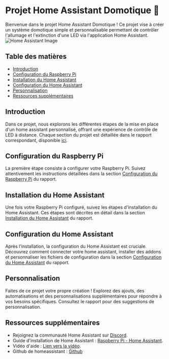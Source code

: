 # Projet Home Assistant Domotique 🚀

Bienvenue dans le projet Home Assistant Domotique ! Ce projet vise à créer un système domotique simple et personnalisable permettant de contrôler l'allumage et l'extinction d'une LED via l'application Home Assistant.
![Home Assistant Image](https://imgs.search.brave.com/zvWJYEk9IHszbYMH8yVnIPs5D-yVerfMoUlpcUYjQfI/rs:fit:860:0:0/g:ce/aHR0cHM6Ly93d3cu/aG9tZS1hc3Npc3Rh/bnQuaW8vaW1hZ2Vz/L2Jsb2cvMjAyMy0w/OS1oYTEwL2hvbWUt/YXNzaXN0YW50LWxv/Z28tbmV3LnBuZw)
## Table des matières

- [Introduction](#introduction)
- [Configuration du Raspberry Pi](#configuration-du-raspberry-pi)
- [Installation du Home Assistant](#installation-du-home-assistant)
- [Configuration du Home Assistant](#configuration-du-home-assistant)
- [Personnalisation](#personnalisation)
- [Ressources supplémentaires](#ressources-supplémentaires)

## Introduction

Dans ce projet, nous explorons les différentes étapes de la mise en place d'un home assistant personnalisé, offrant une expérience de contrôle de LED à distance. Chaque section du projet est détaillée dans le rapport correspondant, disponible [ici](https://1drv.ms/w/s!AkJOHSOXvqhvl0sIlHi1ev77V9iy?e=ciAqof).

## Configuration du Raspberry Pi

La première étape consiste à configurer votre Raspberry Pi. Suivez attentivement les instructions détaillées dans la section [Configuration du Raspberry Pi](https://1drv.ms/w/s!AkJOHSOXvqhvl0sIlHi1ev77V9iy?e=ciAqof) du rapport.

## Installation du Home Assistant

Une fois votre Raspberry Pi configuré, suivez les étapes d'installation du Home Assistant. Ces étapes sont décrites en détail dans la section [Installation du Home Assistant](https://1drv.ms/w/s!AkJOHSOXvqhvl0sIlHi1ev77V9iy?e=ciAqof) du rapport.

## Configuration du Home Assistant

Après l'installation, la configuration du Home Assistant est cruciale. Découvrez comment connecter votre home assistant, installer des addons et personnaliser les fichiers de configuration dans la section [Configuration du Home Assistant](https://1drv.ms/w/s!AkJOHSOXvqhvl0sIlHi1ev77V9iy?e=ciAqof) du rapport.

## Personnalisation

Faites de ce projet votre propre création ! Explorez des ajouts, des automatisations et des personnalisations supplémentaires pour répondre à vos besoins spécifiques. Consultez le rapport pour des suggestions de personnalisation.



## Ressources supplémentaires

- Rejoignez la communauté Home Assistant sur [Discord](https://discord.com/invite/home-assistant).
- Guide d'installation de Home Assistant : [Raspberry Pi - Home Assistant](https://www.home-assistant.io/installation/raspberrypi).
- Vidéo d'aide : [Lien vers la vidéo](https://www.youtube.com/watch?v=wikJla6AilQ).
-  Github de homeassistant : [Github](https://github.com/home-assistant)


